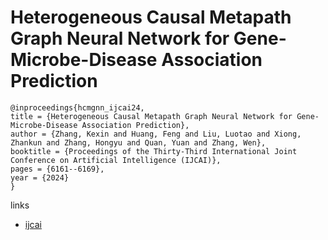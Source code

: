 # Heterogeneous Causal Metapath Graph Neural Network for Gene-Microbe-Disease Association Prediction

```
@inproceedings{hcmgnn_ijcai24,
title = {Heterogeneous Causal Metapath Graph Neural Network for Gene-Microbe-Disease Association Prediction},
author = {Zhang, Kexin and Huang, Feng and Liu, Luotao and Xiong, Zhankun and Zhang, Hongyu and Quan, Yuan and Zhang, Wen},
booktitle = {Proceedings of the Thirty-Third International Joint Conference on Artificial Intelligence (IJCAI)},
pages = {6161--6169},
year = {2024}
}
```

links
- [ijcai](https://www.ijcai.org/proceedings/2024/681)
